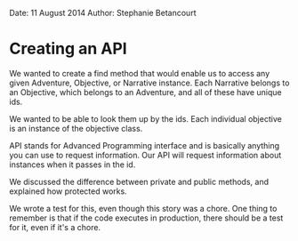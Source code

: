 Date: 11 August 2014
Author: Stephanie Betancourt

# Creating an API

We wanted to create a find method that would enable us to access any given Adventure, Objective, or Narrative instance. Each Narrative belongs to an Objective, which belongs to an Adventure, and all of these have unique ids. 

We wanted to be able to look them up by the ids. Each individual objective is an instance of the objective class. 

API stands for Advanced Programming interface and is basically anything you can use to request information. Our API will request information about instances when it passes in the id. 

We discussed the difference between private and public methods, and explained how protected works. 

We wrote a test for this, even though this story was a chore. One thing to remember is that if the code executes in production, there should be a test for it, even if it's a chore. 